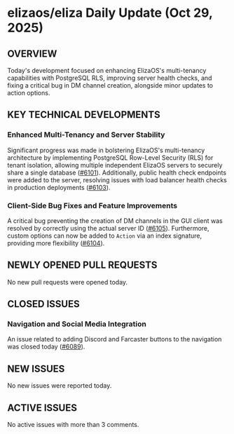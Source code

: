 # elizaos/eliza Daily Update (Oct 29, 2025)
## OVERVIEW 
Today's development focused on enhancing ElizaOS's multi-tenancy capabilities with PostgreSQL RLS, improving server health checks, and fixing a critical bug in DM channel creation, alongside minor updates to action options.

## KEY TECHNICAL DEVELOPMENTS

### Enhanced Multi-Tenancy and Server Stability
Significant progress was made in bolstering ElizaOS's multi-tenancy architecture by implementing PostgreSQL Row-Level Security (RLS) for tenant isolation, allowing multiple independent ElizaOS servers to securely share a single database ([#6101](https://github.com/elizaos/eliza/pull/6101)). Additionally, public health check endpoints were added to the server, resolving issues with load balancer health checks in production deployments ([#6103](https://github.com/elizaos/eliza/pull/6103)).

### Client-Side Bug Fixes and Feature Improvements
A critical bug preventing the creation of DM channels in the GUI client was resolved by correctly using the actual server ID ([#6105](https://github.com/elizaos/eliza/pull/6105)). Furthermore, custom options can now be added to `Action` via an index signature, providing more flexibility ([#6104](https://github.com/elizaos/eliza/pull/6104)).

## NEWLY OPENED PULL REQUESTS
No new pull requests were opened today.

## CLOSED ISSUES

### Navigation and Social Media Integration
An issue related to adding Discord and Farcaster buttons to the navigation was closed today ([#6089](https://github.com/elizaos/eliza/issues/6089)).

## NEW ISSUES
No new issues were reported today.

## ACTIVE ISSUES
No active issues with more than 3 comments.